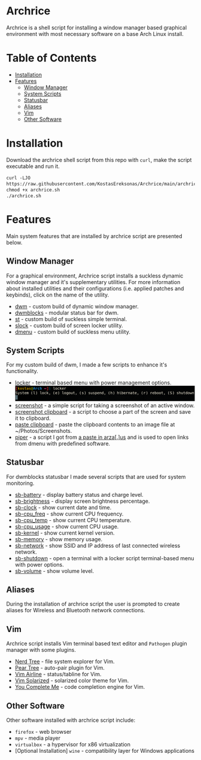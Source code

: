 # Archrice

Archrice is a shell script for installing a window manager based graphical environment with most necessary software on a base Arch Linux install.

Table of Contents
=================
* [Installation](#Installation)
* [Features](#Features)
	* [Window Manager](#Window-Manager)
	* [System Scripts](#System-Scripts)
	* [Statusbar](#Statusbar)
	* [Aliases](#Aliases)
	* [Vim](#Vim)
	* [Other Software](#Other-Software)

# Installation

Download the archrice shell script from this repo with `curl`, make the script executable and run it.

```
curl -LJO https://raw.githubusercontent.com/KostasEreksonas/Archrice/main/archrice.sh
chmod +x archrice.sh
./archrice.sh
```

# Features

Main system features that are installed by archrice script are presented below.

## Window Manager

For a graphical environment, Archrice script installs a suckless dynamic window manager and it's supplementary utilities. For more information about installed utilities and their configurations (i.e. applied patches and keybinds), click on the name of the utility.

* [dwm](https://github.com/KostasEreksonas/dwm-kostas) - custom build of dynamic window manager.
* [dwmblocks](https://github.com/KostasEreksonas/dwmblocks-kostas) - modular status bar for dwm.
* [st](https://github.com/KostasEreksonas/st-kostas) - custom build of suckless simple terminal.
* [slock](https://github.com/KostasEreksonas/slock-kostas) - custom build of screen locker utility.
* [dmenu](https://github.com/KostasEreksonas/dmenu-kostas) - custom build of suckless menu utility.

## System Scripts

For my custom build of dwm, I made a few scripts to enhance it's functionality.

* [locker](system_scripts/locker) -	terminal based menu with power management options.
![Locker script](/images/locker_script.png)
* [screenshot](system_scripts/screenshot) - a simple script for taking a screenshot of an active window.
* [screenshot clipboard](system_scripts/screenshot_clipboard) - a script to choose a part of the screen and save it to clipboard. 
* [paste clipboard](system_scripts/paste_clipboard) - paste the clipboard contents to an image file at ~/Photos/Screenshots.
* [piper](system_scripts/piper) - a script I got from [a paste in arza[.]us](http://arza.us/paste/piper) and is used to open links from dmenu with predefined software.

## Statusbar

For dwmblocks statusbar I made several scripts that are used for system monitoring.

* [sb-battery](statusbar/sb-battery) - display battery status and charge level.
* [sb-brightness](statusbar/sb-brightness) - display screen brightness percentage.
* [sb-clock](statusbar/sb-clock) - show current date and time.
* [sb-cpu_freq](statusbar/sb-cpu_freq) - show current CPU frequency.
* [sb-cpu_temp](statusbar/sb-cpu_temp) - show current CPU temperature.
* [sb-cpu_usage](statusbar/sb-cpu_usage) - show current CPU usage.
* [sb-kernel](statusbar/sb-kernel) - show current kernel version.
* [sb-memory](statusbar/sb-memory) - show memory usage.
* [sb-network](statusbar/sb-network) - show SSID and IP address of last connected wireless network.
* [sb-shutdown](statusbar/sb-shutdown) - open a terminal with a locker script terminal-based menu with power options.
* [sb-volume](statusbar/sb-volume) - show volume level.

## Aliases

During the installation of archrice script the user is prompted to create aliases for Wireless and Bluetooth network connections.

## Vim

Archrice script installs Vim terminal based text editor and `Pathogen` plugin manager with some plugins.

* [Nerd Tree](https://github.com/preservim/nerdtree) - file system explorer for Vim.
* [Pear Tree](https://github.com/tmsvg/pear-tree) - auto-pair plugin for Vim.
* [Vim Airline](https://github.com/vim-airline/vim-airline) - status/tabline for Vim.
* [Vim Solarized](https://github.com/altercation/vim-colors-solarized) - solarized color theme for Vim.
* [You Complete Me](https://github.com/ycm-core/YouCompleteMe) - code completion engine for Vim.

## Other Software
Other software installed with archrice script include:
* `firefox` - web browser
* `mpv` - media player
* `virtualbox` - a hypervisor for x86 virtualization
* [Optional Installation] `wine` - compatibility layer for Windows applications
